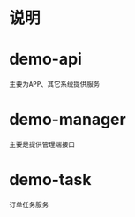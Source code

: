 # 说明
   # demo-api

    主要为APP、其它系统提供服务
    
   # demo-manager
   
    主要是提供管理端接口
    
   # demo-task
   
    订单任务服务